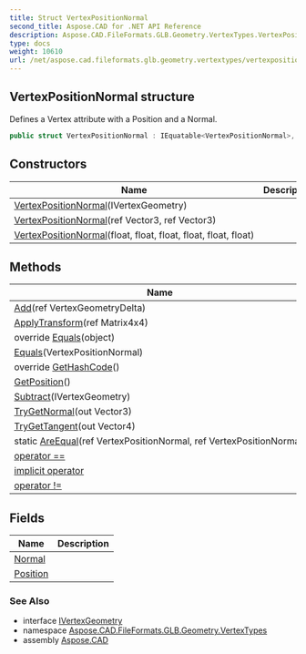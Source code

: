 ```yaml
---
title: Struct VertexPositionNormal
second_title: Aspose.CAD for .NET API Reference
description: Aspose.CAD.FileFormats.GLB.Geometry.VertexTypes.VertexPositionNormal struct. Defines a Vertex attribute with a Position and a Normal
type: docs
weight: 10610
url: /net/aspose.cad.fileformats.glb.geometry.vertextypes/vertexpositionnormal/
---
```

## VertexPositionNormal structure

Defines a Vertex attribute with a Position and a Normal.

```csharp
public struct VertexPositionNormal : IEquatable<VertexPositionNormal>, IVertexGeometry
```

## Constructors

| Name | Description |
| --- | --- |
| [VertexPositionNormal](vertexpositionnormal/#constructor)(IVertexGeometry) |  |
| [VertexPositionNormal](vertexpositionnormal/#constructor_2)(ref Vector3, ref Vector3) |  |
| [VertexPositionNormal](vertexpositionnormal/#constructor_1)(float, float, float, float, float, float) |  |

## Methods

| Name | Description |
| --- | --- |
| [Add](../../aspose.cad.fileformats.glb.geometry.vertextypes/vertexpositionnormal/add/)(ref VertexGeometryDelta) |  |
| [ApplyTransform](../../aspose.cad.fileformats.glb.geometry.vertextypes/vertexpositionnormal/applytransform/)(ref Matrix4x4) |  |
| override [Equals](../../aspose.cad.fileformats.glb.geometry.vertextypes/vertexpositionnormal/equals/#equals_1)(object) |  |
| [Equals](../../aspose.cad.fileformats.glb.geometry.vertextypes/vertexpositionnormal/equals/#equals)(VertexPositionNormal) |  |
| override [GetHashCode](../../aspose.cad.fileformats.glb.geometry.vertextypes/vertexpositionnormal/gethashcode/)() |  |
| [GetPosition](../../aspose.cad.fileformats.glb.geometry.vertextypes/vertexpositionnormal/getposition/)() |  |
| [Subtract](../../aspose.cad.fileformats.glb.geometry.vertextypes/vertexpositionnormal/subtract/)(IVertexGeometry) |  |
| [TryGetNormal](../../aspose.cad.fileformats.glb.geometry.vertextypes/vertexpositionnormal/trygetnormal/)(out Vector3) |  |
| [TryGetTangent](../../aspose.cad.fileformats.glb.geometry.vertextypes/vertexpositionnormal/trygettangent/)(out Vector4) |  |
| static [AreEqual](../../aspose.cad.fileformats.glb.geometry.vertextypes/vertexpositionnormal/areequal/)(ref VertexPositionNormal, ref VertexPositionNormal) |  |
| [operator ==](../../aspose.cad.fileformats.glb.geometry.vertextypes/vertexpositionnormal/op_equality/) |  |
| [implicit operator](../../aspose.cad.fileformats.glb.geometry.vertextypes/vertexpositionnormal/op_implicit/) |  |
| [operator !=](../../aspose.cad.fileformats.glb.geometry.vertextypes/vertexpositionnormal/op_inequality/) |  |

## Fields

| Name | Description |
| --- | --- |
| [Normal](../../aspose.cad.fileformats.glb.geometry.vertextypes/vertexpositionnormal/normal/) |  |
| [Position](../../aspose.cad.fileformats.glb.geometry.vertextypes/vertexpositionnormal/position/) |  |

### See Also

* interface [IVertexGeometry](../ivertexgeometry/)
* namespace [Aspose.CAD.FileFormats.GLB.Geometry.VertexTypes](../../aspose.cad.fileformats.glb.geometry.vertextypes/)
* assembly [Aspose.CAD](../../)


